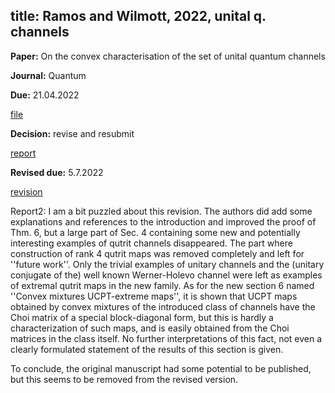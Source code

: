 title: Ramos and Wilmott, 2022, unital q. channels
---

**Paper:** On the convex characterisation of the set of unital quantum channels
 
**Journal:** Quantum

**Due:** 21.04.2022

[file](REF_ramos2022/file.pdf)


**Decision:** revise and resubmit

[report](REF_ramos2022/report.pdf)


**Revised due:** 5.7.2022

[revision](REF_ramos2022/revision.pdf)

Report2: I am a bit puzzled about this revision.
The authors did add some explanations and references to the introduction and improved the proof of Thm. 6,
but a large part of Sec. 4 containing some new and potentially interesting examples of qutrit channels disappeared.
The part where construction of rank 4 qutrit maps was removed completely and left for ''future work''.
Only the trivial examples of unitary channels and the (unitary conjugate of the) well known Werner-Holevo channel were left as examples
of extremal qutrit maps in the new family.
As for the new section 6 named ''Convex mixtures UCPT-extreme maps'', it is shown that UCPT maps obtained by convex mixtures of the introduced class of channels
have the Choi matrix of a special block-diagonal form, but this is hardly a characterization of such maps, and is easily obtained from the Choi matrices in the class itself.
No further interpretations of this fact, not even a clearly formulated statement of the results of this section is given.

To conclude, the original manuscript had some potential to be published, but this seems to be removed from the revised version.




